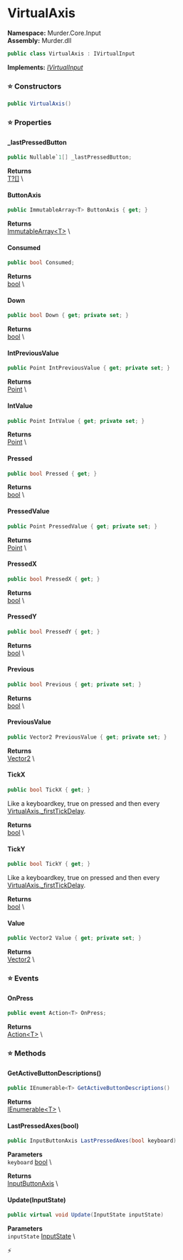 # VirtualAxis

**Namespace:** Murder.Core.Input \
**Assembly:** Murder.dll

```csharp
public class VirtualAxis : IVirtualInput
```

**Implements:** _[IVirtualInput](../..//Murder/Core/Input/IVirtualInput.html)_

### ⭐ Constructors
```csharp
public VirtualAxis()
```

### ⭐ Properties
#### _lastPressedButton
```csharp
public Nullable`1[] _lastPressedButton;
```

**Returns** \
[T?[]](https://learn.microsoft.com/en-us/dotnet/api/System.Nullable-1?view=net-7.0) \
#### ButtonAxis
```csharp
public ImmutableArray<T> ButtonAxis { get; }
```

**Returns** \
[ImmutableArray\<T\>](https://learn.microsoft.com/en-us/dotnet/api/System.Collections.Immutable.ImmutableArray-1?view=net-7.0) \
#### Consumed
```csharp
public bool Consumed;
```

**Returns** \
[bool](https://learn.microsoft.com/en-us/dotnet/api/System.Boolean?view=net-7.0) \
#### Down
```csharp
public bool Down { get; private set; }
```

**Returns** \
[bool](https://learn.microsoft.com/en-us/dotnet/api/System.Boolean?view=net-7.0) \
#### IntPreviousValue
```csharp
public Point IntPreviousValue { get; private set; }
```

**Returns** \
[Point](../..//Murder/Core/Geometry/Point.html) \
#### IntValue
```csharp
public Point IntValue { get; private set; }
```

**Returns** \
[Point](../..//Murder/Core/Geometry/Point.html) \
#### Pressed
```csharp
public bool Pressed { get; }
```

**Returns** \
[bool](https://learn.microsoft.com/en-us/dotnet/api/System.Boolean?view=net-7.0) \
#### PressedValue
```csharp
public Point PressedValue { get; private set; }
```

**Returns** \
[Point](../..//Murder/Core/Geometry/Point.html) \
#### PressedX
```csharp
public bool PressedX { get; }
```

**Returns** \
[bool](https://learn.microsoft.com/en-us/dotnet/api/System.Boolean?view=net-7.0) \
#### PressedY
```csharp
public bool PressedY { get; }
```

**Returns** \
[bool](https://learn.microsoft.com/en-us/dotnet/api/System.Boolean?view=net-7.0) \
#### Previous
```csharp
public bool Previous { get; private set; }
```

**Returns** \
[bool](https://learn.microsoft.com/en-us/dotnet/api/System.Boolean?view=net-7.0) \
#### PreviousValue
```csharp
public Vector2 PreviousValue { get; private set; }
```

**Returns** \
[Vector2](../..//Murder/Core/Geometry/Vector2.html) \
#### TickX
```csharp
public bool TickX { get; }
```

Like a keyboardkey, true on pressed and then every [VirtualAxis._firstTickDelay](../../../Murder/Core/Input/VirtualAxis.html#_firstTickDelay).

**Returns** \
[bool](https://learn.microsoft.com/en-us/dotnet/api/System.Boolean?view=net-7.0) \
#### TickY
```csharp
public bool TickY { get; }
```

Like a keyboardkey, true on pressed and then every [VirtualAxis._firstTickDelay](../../../Murder/Core/Input/VirtualAxis.html#_firstTickDelay).

**Returns** \
[bool](https://learn.microsoft.com/en-us/dotnet/api/System.Boolean?view=net-7.0) \
#### Value
```csharp
public Vector2 Value { get; private set; }
```

**Returns** \
[Vector2](../..//Murder/Core/Geometry/Vector2.html) \
### ⭐ Events
#### OnPress
```csharp
public event Action<T> OnPress;
```

**Returns** \
[Action\<T\>](https://learn.microsoft.com/en-us/dotnet/api/System.Action-1?view=net-7.0) \
### ⭐ Methods
#### GetActiveButtonDescriptions()
```csharp
public IEnumerable<T> GetActiveButtonDescriptions()
```

**Returns** \
[IEnumerable\<T\>](https://learn.microsoft.com/en-us/dotnet/api/System.Collections.Generic.IEnumerable-1?view=net-7.0) \

#### LastPressedAxes(bool)
```csharp
public InputButtonAxis LastPressedAxes(bool keyboard)
```

**Parameters** \
`keyboard` [bool](https://learn.microsoft.com/en-us/dotnet/api/System.Boolean?view=net-7.0) \

**Returns** \
[InputButtonAxis](../..//Murder/Core/Input/InputButtonAxis.html) \

#### Update(InputState)
```csharp
public virtual void Update(InputState inputState)
```

**Parameters** \
`inputState` [InputState](../..//Murder/Core/Input/InputState.html) \



⚡